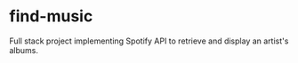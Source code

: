 # find-music

Full stack project implementing Spotify API to retrieve and display an artist's albums.
